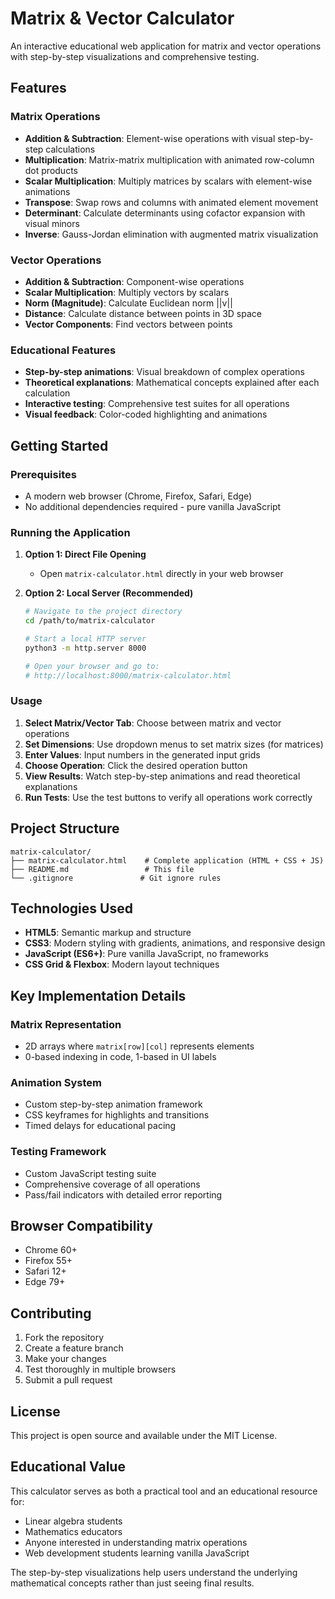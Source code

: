 # Matrix & Vector Calculator

An interactive educational web application for matrix and vector operations with step-by-step visualizations and comprehensive testing.

## Features

### Matrix Operations

- **Addition & Subtraction**: Element-wise operations with visual step-by-step calculations
- **Multiplication**: Matrix-matrix multiplication with animated row-column dot products
- **Scalar Multiplication**: Multiply matrices by scalars with element-wise animations
- **Transpose**: Swap rows and columns with animated element movement
- **Determinant**: Calculate determinants using cofactor expansion with visual minors
- **Inverse**: Gauss-Jordan elimination with augmented matrix visualization

### Vector Operations

- **Addition & Subtraction**: Component-wise operations
- **Scalar Multiplication**: Multiply vectors by scalars
- **Norm (Magnitude)**: Calculate Euclidean norm ||v||
- **Distance**: Calculate distance between points in 3D space
- **Vector Components**: Find vectors between points

### Educational Features

- **Step-by-step animations**: Visual breakdown of complex operations
- **Theoretical explanations**: Mathematical concepts explained after each calculation
- **Interactive testing**: Comprehensive test suites for all operations
- **Visual feedback**: Color-coded highlighting and animations

## Getting Started

### Prerequisites

- A modern web browser (Chrome, Firefox, Safari, Edge)
- No additional dependencies required - pure vanilla JavaScript

### Running the Application

1. **Option 1: Direct File Opening**
   - Open `matrix-calculator.html` directly in your web browser

2. **Option 2: Local Server (Recommended)**

   ```bash
   # Navigate to the project directory
   cd /path/to/matrix-calculator

   # Start a local HTTP server
   python3 -m http.server 8000

   # Open your browser and go to:
   # http://localhost:8000/matrix-calculator.html
   ```

### Usage

1. **Select Matrix/Vector Tab**: Choose between matrix and vector operations
2. **Set Dimensions**: Use dropdown menus to set matrix sizes (for matrices)
3. **Enter Values**: Input numbers in the generated input grids
4. **Choose Operation**: Click the desired operation button
5. **View Results**: Watch step-by-step animations and read theoretical explanations
6. **Run Tests**: Use the test buttons to verify all operations work correctly

## Project Structure

```text
matrix-calculator/
├── matrix-calculator.html    # Complete application (HTML + CSS + JS)
├── README.md                 # This file
└── .gitignore               # Git ignore rules
```

## Technologies Used

- **HTML5**: Semantic markup and structure
- **CSS3**: Modern styling with gradients, animations, and responsive design
- **JavaScript (ES6+)**: Pure vanilla JavaScript, no frameworks
- **CSS Grid & Flexbox**: Modern layout techniques

## Key Implementation Details

### Matrix Representation

- 2D arrays where `matrix[row][col]` represents elements
- 0-based indexing in code, 1-based in UI labels

### Animation System

- Custom step-by-step animation framework
- CSS keyframes for highlights and transitions
- Timed delays for educational pacing

### Testing Framework

- Custom JavaScript testing suite
- Comprehensive coverage of all operations
- Pass/fail indicators with detailed error reporting

## Browser Compatibility

- Chrome 60+
- Firefox 55+
- Safari 12+
- Edge 79+

## Contributing

1. Fork the repository
2. Create a feature branch
3. Make your changes
4. Test thoroughly in multiple browsers
5. Submit a pull request

## License

This project is open source and available under the MIT License.

## Educational Value

This calculator serves as both a practical tool and an educational resource for:

- Linear algebra students
- Mathematics educators
- Anyone interested in understanding matrix operations
- Web development students learning vanilla JavaScript

The step-by-step visualizations help users understand the underlying mathematical concepts rather than just seeing final results.

